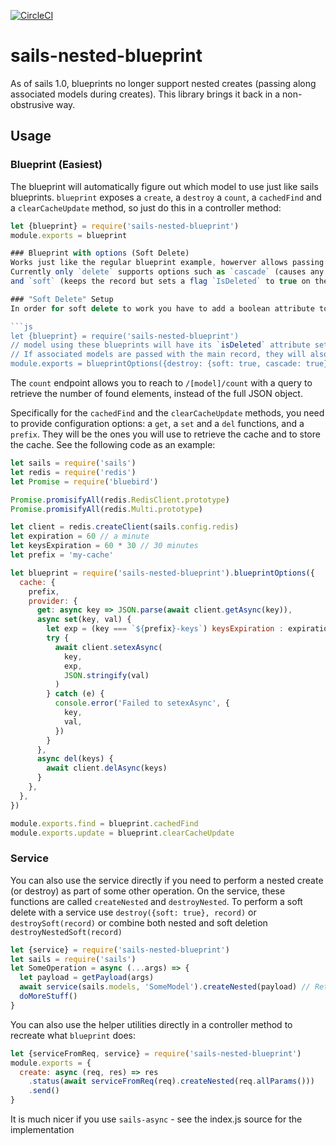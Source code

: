 ﻿[![CircleCI](https://circleci.com/gh/smartprocure/sails-nested-blueprint.svg?style=svg)](https://circleci.com/gh/smartprocure/sails-nested-blueprint)

# sails-nested-blueprint
As of sails 1.0, blueprints no longer support nested creates (passing along associated models during creates).
This library brings it back in a non-obstrusive way.

## Usage

### Blueprint (Easiest)
The blueprint will automatically figure out which model to use just like sails blueprints.
`blueprint` exposes a `create`, a `destroy` a `count`, a
`cachedFind` and a `clearCacheUpdate` method, so just do this in a controller method:

```js
let {blueprint} = require('sails-nested-blueprint')
module.exports = blueprint

### Blueprint with options (Soft Delete)
Works just like the regular blueprint example, howerver allows passing an object with options for each of the blueprint methods.
Currently only `delete` supports options such as `cascade` (causes any associated record passed in with the main record to be deleted, same as `serviceFromReq(req).destroyNested`)
and `soft` (keeps the record but sets a flag `IsDeleted` to true on the affected records).

### "Soft Delete" Setup
In order for soft delete to work you have to add a boolean attribute to the model definition or in /config/models.js (to enable all your models to support soft deletes)

```js
let {blueprint} = require('sails-nested-blueprint')
// model using these blueprints will have its `isDeleted` attribute set to true instead of being deleted from the data store.
// If associated models are passed with the main record, they will also be soft-deleted since cascade is set to true
module.exports = blueprintOptions({destroy: {soft: true, cascade: true}})

```

The `count` endpoint allows you to reach to `/[model]/count` with a
query to retrieve the number of found elements, instead of the full
JSON object.

Specifically for the `cachedFind` and the `clearCacheUpdate` methods, you need to provide
configuration options: a `get`, a `set` and a `del` functions, and a
`prefix`. They will be the ones you will use to retrieve the cache and
to store the cache. See the following code as an example:

```js
let sails = require('sails')
let redis = require('redis')
let Promise = require('bluebird')

Promise.promisifyAll(redis.RedisClient.prototype)
Promise.promisifyAll(redis.Multi.prototype)

let client = redis.createClient(sails.config.redis)
let expiration = 60 // a minute
let keysExpiration = 60 * 30 // 30 minutes
let prefix = 'my-cache'

let blueprint = require('sails-nested-blueprint').blueprintOptions({
  cache: {
    prefix,
    provider: {
      get: async key => JSON.parse(await client.getAsync(key)),
      async set(key, val) {
        let exp = (key === `${prefix}-keys`) keysExpiration : expiration
        try {
          await client.setexAsync(
            key,
            exp,
            JSON.stringify(val)
          )
        } catch (e) {
          console.error('Failed to setexAsync', {
            key,
            val,
          })
        }
      },
      async del(keys) {
        await client.delAsync(keys)
      }
    },
  },
})

module.exports.find = blueprint.cachedFind
module.exports.update = blueprint.clearCacheUpdate
```

### Service
You can also use the service directly if you need to perform a nested
create (or destroy) as part of some other operation.
On the service, these functions are called `createNested` and `destroyNested`.
To perform a soft delete with a service use `destroy({soft: true}, record)` or `destroySoft(record)` or combine both nested and soft deletion `destroyNestedSoft(record)`

```js
let {service} = require('sails-nested-blueprint')
let sails = require('sails')
let SomeOperation = async (...args) => {
  let payload = getPayload(args)
  await service(sails.models, 'SomeModel').createNested(payload) // Returns 201 if successful
  doMoreStuff()
}
```

You can also use the helper utilities directly in a controller method to recreate what `blueprint` does:

```js
let {serviceFromReq, service} = require('sails-nested-blueprint')
module.exports = {
  create: async (req, res) => res
    .status(await serviceFromReq(req).createNested(req.allParams()))
    .send()
}
```

It is much nicer if you use `sails-async` - see the index.js source for the implementation
